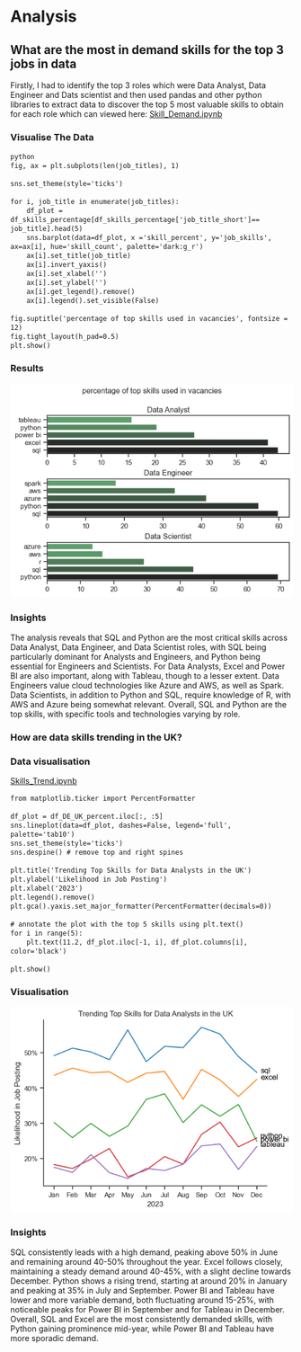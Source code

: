 # Analysis

## What are the most in demand skills for the top 3 jobs in data

Firstly, I had to identify the top 3 roles which were Data Analyst, Data Engineer and Dats scientist and then used pandas and other python libraries to extract data to discover the top 5 most valuable skills to obtain for each role which can viewed here:
[Skill_Demand.ipynb](Project\Skills_Demand.ipynb)

### Visualise The Data


```
python 
fig, ax = plt.subplots(len(job_titles), 1)

sns.set_theme(style='ticks')

for i, job_title in enumerate(job_titles):
    df_plot = df_skills_percentage[df_skills_percentage['job_title_short']== job_title].head(5)
    sns.barplot(data=df_plot, x ='skill_percent', y='job_skills', ax=ax[i], hue='skill_count', palette='dark:g_r')
    ax[i].set_title(job_title)
    ax[i].invert_yaxis()
    ax[i].set_xlabel('')
    ax[i].set_ylabel('')
    ax[i].get_legend().remove()
    ax[i].legend().set_visible(False)

fig.suptitle('percentage of top skills used in vacancies', fontsize = 12)
fig.tight_layout(h_pad=0.5)
plt.show()
```

### Results

![Top Skills for each role](https://github.com/ehussain22/PythonDataAnalysis/blob/main/Project/images/skills_demand_distribution.png)

### Insights

The analysis reveals that SQL and Python are the most critical skills across Data Analyst, Data Engineer, and Data Scientist roles, with SQL being particularly dominant for Analysts and Engineers, and Python being essential for Engineers and Scientists. For Data Analysts, Excel and Power BI are also important, along with Tableau, though to a lesser extent. Data Engineers value cloud technologies like Azure and AWS, as well as Spark. Data Scientists, in addition to Python and SQL, require knowledge of R, with AWS and Azure being somewhat relevant. Overall, SQL and Python are the top skills, with specific tools and technologies varying by role.

### How are data skills trending in the UK?

### Data visualisation

[Skills_Trend.ipynb](Project\Skills_Trend.ipynb)

```
from matplotlib.ticker import PercentFormatter

df_plot = df_DE_UK_percent.iloc[:, :5]
sns.lineplot(data=df_plot, dashes=False, legend='full', palette='tab10')
sns.set_theme(style='ticks')
sns.despine() # remove top and right spines

plt.title('Trending Top Skills for Data Analysts in the UK')
plt.ylabel('Likelihood in Job Posting')
plt.xlabel('2023')
plt.legend().remove()
plt.gca().yaxis.set_major_formatter(PercentFormatter(decimals=0))

# annotate the plot with the top 5 skills using plt.text()
for i in range(5):
    plt.text(11.2, df_plot.iloc[-1, i], df_plot.columns[i], color='black')

plt.show()
```

### Visualisation 
![SkillsTrendIntheUK](https://github.com/ehussain22/PythonDataAnalysis/blob/main/Project/images/skillstrend.png)

### Insights

 SQL consistently leads with a high demand, peaking above 50% in June and remaining around 40-50% throughout the year. Excel follows closely, maintaining a steady demand around 40-45%, with a slight decline towards December. Python shows a rising trend, starting at around 20% in January and peaking at 35% in July and September. Power BI and Tableau have lower and more variable demand, both fluctuating around 15-25%, with noticeable peaks for Power BI in September and for Tableau in December. Overall, SQL and Excel are the most consistently demanded skills, with Python gaining prominence mid-year, while Power BI and Tableau have more sporadic demand.